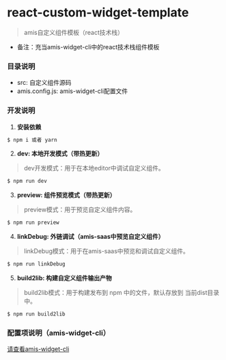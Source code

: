 # react-custom-widget-template
> amis自定义组件模板（react技术栈）
- 备注：充当amis-widget-cli中的react技术栈组件模板

### 目录说明
- src: 自定义组件源码
- amis.config.js: amis-widget-cli配置文件

### 开发说明

1. **安装依赖**
```bash
$ npm i 或者 yarn
```

2. **dev: 本地开发模式（带热更新）**
> dev开发模式：用于在本地editor中调试自定义组件。
```bash
$ npm run dev
```

3. **preview: 组件预览模式（带热更新）**
> preview模式：用于预览自定义组件内容。
```bash
$ npm run preview
```

4. **linkDebug: 外链调试（amis-saas中预览自定义组件）**
> linkDebug模式：用于在amis-saas中预览和调试自定义组件。
```bash
$ npm run linkDebug
```
5. **build2lib: 构建自定义组件输出产物**
> build2lib模式：用于构建发布到 npm 中的文件，默认存放到 当前dist目录中。
```bash
$ npm run build2lib
```

### 配置项说明（amis-widget-cli）
[请查看amis-widget-cli](https://github.com/aisuda/amis-widget-cli)
